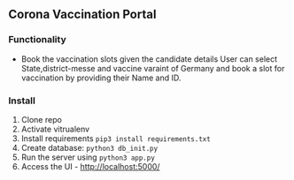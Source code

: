 ## Corona Vaccination Portal

### Functionality
* Book the vaccination slots given the candidate details
User can select State,district-messe and vaccine varaint of Germany and book a slot for vaccination by providing their Name and ID.
### Install

1. Clone repo
1. Activate vitrualenv
1. Install requirements `pip3 install requirements.txt`
1. Create database: `python3 db_init.py` 
1. Run the server using `python3 app.py`
1. Access the UI - [http://localhost:5000/](http://localhost:5000/)
